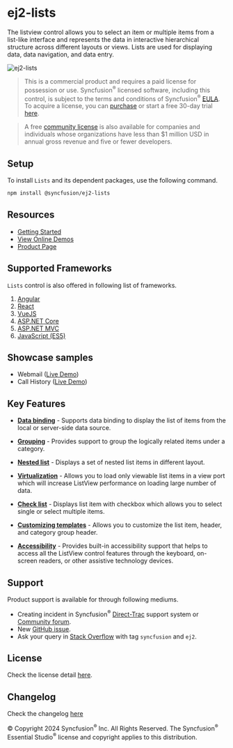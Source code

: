 # ej2-lists

The listview control allows you to select an item or multiple items from a list-like interface and represents the data in interactive hierarchical structure across different layouts or views. Lists are used for displaying data, data navigation, and data entry.

![ej2-lists](https://ej2.syncfusion.com/products/images/listview/readme.gif)

> This is a commercial product and requires a paid license for possession or use. Syncfusion<sup>®</sup> licensed software, including this control, is subject to the terms and conditions of Syncfusion<sup>®</sup> [EULA](https://www.syncfusion.com/eula/es/?utm_source=npm&utm_campaign=listview). To acquire a license, you can [purchase](https://www.syncfusion.com/sales/products/?utm_source=npm&utm_campaign=listview) or start a free 30-day trial [here](https://www.syncfusion.com/account/manage-trials/start-trials/?utm_source=npm&utm_campaign=listview).

> A free [community license](https://www.syncfusion.com/products/communitylicense/?utm_source=npm&utm_campaign=listview) is also available for companies and individuals whose organizations have less than $1 million USD in annual gross revenue and five or fewer developers.

## Setup

To install `Lists` and its dependent packages, use the following command.

```sh
npm install @syncfusion/ej2-lists
```

## Resources

* [Getting Started](https://ej2.syncfusion.com/documentation/listview/getting-started/?utm_source=npm&utm_campaign=listview)
* [View Online Demos](https://ej2.syncfusion.com/demos/?utm_source=npm&utm_campaign=listview#/fluent2/listview/default.html)
* [Product Page](https://www.syncfusion.com/javascript-ui-controls/listview/?utm_source=npm&utm_campaign=listview)

## Supported Frameworks

`Lists` control is also offered in following list of frameworks.

1. [Angular](https://github.com/syncfusion/ej2-angular-ui-components/tree/master/components/lists/?utm_source=npm&utm_campaign=listview)
2. [React](https://github.com/syncfusion/ej2-react-ui-components/tree/master/components/lists/?utm_source=npm&utm_campaign=listview)
3. [VueJS](https://github.com/syncfusion/ej2-vue-ui-components/tree/master/components/lists/?utm_source=npm&utm_campaign=listview)
4. [ASP.NET Core](https://www.syncfusion.com/aspnet-core-ui-controls/listview/?utm_source=npm&utm_campaign=listview)
5. [ASP.NET MVC](https://www.syncfusion.com/aspnet-mvc-ui-controls/listview/?utm_source=npm&utm_campaign=listview)
6. [JavaScript (ES5)](https://www.syncfusion.com/javascript-ui-controls/listview/?utm_source=npm&utm_campaign=listview)

## Showcase samples

* Webmail ([Live Demo](https://ej2.syncfusion.com/showcase/typescript/webmail/?utm_source=npm&utm_campaign=listview))
* Call History ([Live Demo](https://ej2.syncfusion.com/demos/?utm_source=npm&utm_campaign=listview#/fluent2/listview/call-history.html))

## Key Features

* [**Data binding**](https://ej2.syncfusion.com/demos/?utm_source=npm&utm_campaign=listview#/fluent2/listview/default.html) - Supports data binding to display the list of items from the local or server-side data source.

* [**Grouping**](https://ej2.syncfusion.com/demos/?utm_source=npm&utm_campaign=listview#/fluent2/listview/default.html) - Provides support to group the logically related items under a category.

* [**Nested list**](https://ej2.syncfusion.com/demos/?utm_source=npm&utm_campaign=listview#/fluent2/listview/nested-list.html) - Displays a set of nested list items in different layout.

* [**Virtualization**](https://ej2.syncfusion.com/demos/?utm_source=npm&utm_campaign=listview#/fluent2/listview/virtualization.html) - Allows you to load only viewable list items in a view port which will increase ListView performance on loading large number of data.

* [**Check list**](https://ej2.syncfusion.com/demos/?utm_source=npm&utm_campaign=listview#/fluent2/listview/checklist.html) - Displays list item with checkbox which allows you to select single or select multiple items.

* [**Customizing templates**](https://ej2.syncfusion.com/demos/?utm_source=npm&utm_campaign=listview#/fluent2/listview/group-template.html) - Allows you to customize the list item, header, and category group header.

* [**Accessibility**](https://ej2.syncfusion.com/demos/?utm_source=npm&utm_campaign=listview#/fluent2/listview/default.html) - Provides built-in accessibility support that helps to access all the ListView control features through the keyboard, on-screen readers, or other assistive technology devices.

## Support

Product support is available for through following mediums.

* Creating incident in Syncfusion<sup>®</sup> [Direct-Trac](https://www.syncfusion.com/support/directtrac/incidents/?utm_source=npm&utm_campaign=listview) support system or [Community forum](https://www.syncfusion.com/forums/essential-js2/?utm_source=npm&utm_campaign=listview).
* New [GitHub issue](https://github.com/syncfusion/ej2-javascript-ui-controls/issues/new/?utm_source=npm&utm_campaign=listview).
* Ask your query in [Stack Overflow](https://stackoverflow.com/?utm_source=npm&utm_campaign=listview/?utm_source=npm&utm_campaign=listview) with tag `syncfusion` and `ej2`.

## License

Check the license detail [here](https://github.com/syncfusion/ej2-javascript-ui-controls/blob/master/license/?utm_source=npm&utm_campaign=listview).

## Changelog

Check the changelog [here](https://github.com/syncfusion/ej2-javascript-ui-controls/blob/master/controls/lists/CHANGELOG.md/?utm_source=npm&utm_campaign=listview)

© Copyright 2024 Syncfusion<sup>®</sup> Inc. All Rights Reserved. The Syncfusion<sup>®</sup> Essential Studio<sup>®</sup> license and copyright applies to this distribution.
